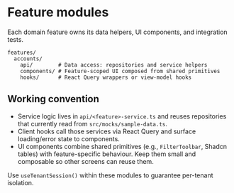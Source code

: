 # Feature modules

Each domain feature owns its data helpers, UI components, and integration tests.

```
features/
  accounts/
    api/        # Data access: repositories and service helpers
    components/ # Feature-scoped UI composed from shared primitives
    hooks/      # React Query wrappers or view-model hooks
```

## Working convention

- Service logic lives in `api/<feature>-service.ts` and reuses repositories that currently read from `src/mocks/sample-data.ts`.
- Client hooks call those services via React Query and surface loading/error state to components.
- UI components combine shared primitives (e.g., `FilterToolbar`, Shadcn tables) with feature-specific behaviour. Keep them small and composable so other screens can reuse them.

Use `useTenantSession()` within these modules to guarantee per-tenant isolation.
